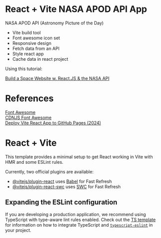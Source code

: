 # React + Vite NASA APOD API App

NASA APOD API (Astronomy Picture of the Day)

* Vite build tool
* Font awesome icon set
* Responsive design
* Fetch data from an API
* Style react app
* Cache data in react project

Using this tutorial:

[Build a Space Website w. React.JS & the NASA API](https://www.youtube.com/watch?v=5Gf6grFgoG8)

# References

[Font Awesome](https://fontawesome.com/)  
[CDNJS Font Awesome](https://cdnjs.com/libraries/font-awesome/6.5.1)  
[Deploy Vite React App to GitHub Pages (2024)](https://www.youtube.com/watch?v=Bk28snjHr7c)

# React + Vite

This template provides a minimal setup to get React working in Vite with HMR and some ESLint rules.

Currently, two official plugins are available:

- [@vitejs/plugin-react](https://github.com/vitejs/vite-plugin-react/blob/main/packages/plugin-react) uses [Babel](https://babeljs.io/) for Fast Refresh
- [@vitejs/plugin-react-swc](https://github.com/vitejs/vite-plugin-react/blob/main/packages/plugin-react-swc) uses [SWC](https://swc.rs/) for Fast Refresh

## Expanding the ESLint configuration

If you are developing a production application, we recommend using TypeScript with type-aware lint rules enabled. Check out the [TS template](https://github.com/vitejs/vite/tree/main/packages/create-vite/template-react-ts) for information on how to integrate TypeScript and [`typescript-eslint`](https://typescript-eslint.io) in your project.
